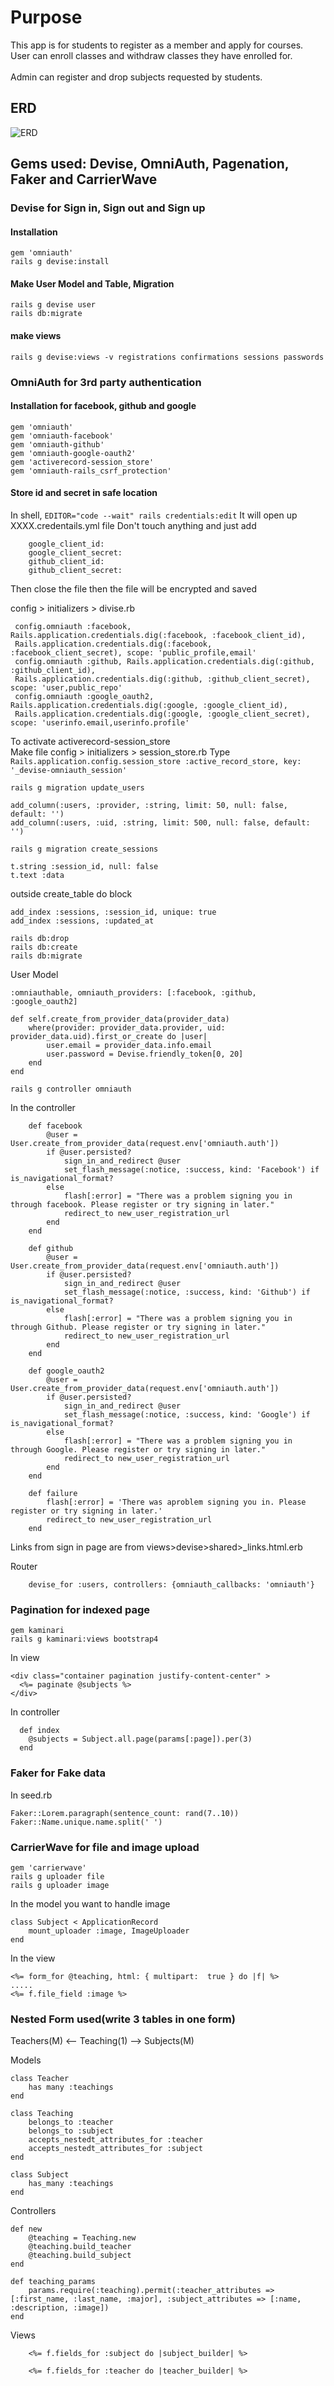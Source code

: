 # Purpose
This app is for students to register as a member and apply for courses.<br> 
User can enroll classes and withdraw classes they have enrolled for.<br>  
Admin can register and drop subjects requested by students.<br> 

## ERD
![ERD](../main/ERD.JPG)


## Gems used: Devise, OmniAuth, Pagenation, Faker and CarrierWave

### Devise for Sign in, Sign out and Sign up
#### Installation
`gem 'omniauth'`<br> 
`rails g devise:install`<br>
#### Make User Model and Table, Migration<br> 
`rails g devise user`<br> 
`rails db:migrate`<br> 
#### make views
`rails g devise:views -v registrations confirmations sessions passwords`

### OmniAuth for 3rd party authentication
#### Installation for facebook, github and google
`gem 'omniauth'`<br> 
`gem 'omniauth-facebook'`<br> 
`gem 'omniauth-github'`<br> 
`gem 'omniauth-google-oauth2'`<br> 
`gem 'activerecord-session_store'`<br> 
`gem 'omniauth-rails_csrf_protection'`<br> 

#### Store id and secret in safe location
In shell, `EDITOR="code --wait" rails credentials:edit`
It will open up XXXX.credentails.yml file
Don't touch anything and just add
```
    google_client_id:
    google_client_secret:
    github_client_id:
    github_client_secret:
```

Then close the file then the file will be encrypted and saved<br>

config > initializers > divise.rb
```
 config.omniauth :facebook, Rails.application.credentials.dig(:facebook, :facebook_client_id),
 Rails.application.credentials.dig(:facebook, :facebook_client_secret), scope: 'public_profile,email'
 config.omniauth :github, Rails.application.credentials.dig(:github, :github_client_id),
 Rails.application.credentials.dig(:github, :github_client_secret), scope: 'user,public_repo'
 config.omniauth :google_oauth2, Rails.application.credentials.dig(:google, :google_client_id),
 Rails.application.credentials.dig(:google, :google_client_secret), scope: 'userinfo.email,userinfo.profile' 
```

To activate activerecord-session_store<br>
Make file config > initializers > session_store.rb
Type 
`Rails.application.config.session_store :active_record_store, key: '_devise-omniauth_session'`

`rails g migration update_users`
```
add_column(:users, :provider, :string, limit: 50, null: false, default: '')
add_column(:users, :uid, :string, limit: 500, null: false, default: '')
```

`rails g migration create_sessions`
```
t.string :session_id, null: false
t.text :data
```

outside create_table do block
```
add_index :sessions, :session_id, unique: true
add_index :sessions, :updated_at
```

`rails db:drop`<br>
`rails db:create`<br>
`rails db:migrate`<br>

User Model
```
:omniauthable, omniauth_providers: [:facebook, :github, :google_oauth2]
```

```
def self.create_from_provider_data(provider_data)
	where(provider: provider_data.provider, uid: provider_data.uid).first_or_create do |user|
		user.email = provider_data.info.email
		user.password = Devise.friendly_token[0, 20]
	end	
end
```

`rails g controller omniauth`

In the controller
```
    def facebook
        @user = User.create_from_provider_data(request.env['omniauth.auth'])
        if @user.persisted?
            sign_in_and_redirect @user
            set_flash_message(:notice, :success, kind: 'Facebook') if is_navigational_format?
        else
            flash[:error] = "There was a problem signing you in through facebook. Please register or try signing in later."
            redirect_to new_user_registration_url
        end
    end

    def github
        @user = User.create_from_provider_data(request.env['omniauth.auth'])
        if @user.persisted?
            sign_in_and_redirect @user
            set_flash_message(:notice, :success, kind: 'Github') if is_navigational_format?
        else
            flash[:error] = "There was a problem signing you in through Github. Please register or try signing in later."
            redirect_to new_user_registration_url
        end
    end

    def google_oauth2
        @user = User.create_from_provider_data(request.env['omniauth.auth'])
        if @user.persisted?
            sign_in_and_redirect @user
            set_flash_message(:notice, :success, kind: 'Google') if is_navigational_format?
        else
            flash[:error] = "There was a problem signing you in through Google. Please register or try signing in later."
            redirect_to new_user_registration_url
        end
    end
	
	def failure
        flash[:error] = 'There was aproblem signing you in. Please register or try signing in later.'
        redirect_to new_user_registration_url
    end
```

Links from sign in page are from views>devise>shared>_links.html.erb	

Router
```
	devise_for :users, controllers: {omniauth_callbacks: 'omniauth'}
```

### Pagination for indexed page
`gem kaminari`<br>
`rails g kaminari:views bootstrap4`<br>

In view 
```
<div class="container pagination justify-content-center" >
  <%= paginate @subjects %>
</div>
```

In controller 
```
  def index
    @subjects = Subject.all.page(params[:page]).per(3)
  end
```

### Faker for Fake data
In seed.rb
```
Faker::Lorem.paragraph(sentence_count: rand(7..10))
Faker::Name.unique.name.split(' ')
```

### CarrierWave for file and image upload
`gem 'carrierwave'`<br>
`rails g uploader file`<br>
`rails g uploader image`<br>


In the model you want to handle image
```
class Subject < ApplicationRecord
    mount_uploader :image, ImageUploader
end
```

In the view
```
<%= form_for @teaching, html: { multipart:  true } do |f| %>
.....
<%= f.file_field :image %>
```

### Nested Form used(write 3 tables in one form)
Teachers(M)   <-- Teaching(1) --> Subjects(M)<br>

Models
```
class Teacher 
    has many :teachings
end

class Teaching 
    belongs_to :teacher
    belongs_to :subject
    accepts_nestedt_attributes_for :teacher
    accepts_nestedt_attributes_for :subject
end    

class Subject
    has_many :teachings
end
```

Controllers
```
def new
    @teaching = Teaching.new
    @teaching.build_teacher
    @teaching.build_subject
end

def teaching_params
    params.require(:teaching).permit(:teacher_attributes => [:first_name, :last_name, :major], :subject_attributes => [:name, :description, :image])
end
```

Views
```
    <%= f.fields_for :subject do |subject_builder| %>

    <%= f.fields_for :teacher do |teacher_builder| %>
```








